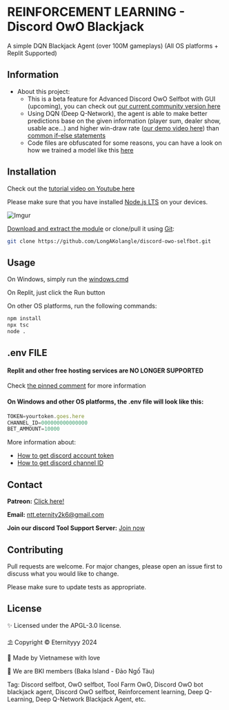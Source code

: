 # REINFORCEMENT LEARNING - Discord OwO Blackjack

A simple DQN Blackjack Agent (over 100M gameplays) (All OS platforms + Replit Supported)

## Information

- About this project: 
  + This is a beta feature for Advanced Discord OwO Selfbot with GUI (upcoming), you can check out [our current community version here](https://github.com/LongAKolangle/discord-owo-selfbot)
  + Using DQN (Deep Q-Network), the agent is able to make better predictions base on the given information (player sum, dealer show, usable ace...) and higher win-draw rate ([our demo video here]()) than [common if-else statements](https://github.com/LongAKolangle/discord-owo-selfbot/blob/7133c8fd85853749b7603b80e2a8fc80c87cd3bb/src/SelfbotWorker.ts#L163)
  + Code files are obfuscated for some reasons, you can have a look on how we trained a model like this [here](https://gymnasium.farama.org/tutorials/training_agents/blackjack_tutorial/)

## Installation
Check out the [tutorial video on Youtube here]()

Please make sure that you have installed [Node.js LTS](https://nodejs.org/en/download) on your devices.

![Imgur](https://i.imgur.com/swvzF0k.png)

[Download and extract the module](https://codeload.github.com/LongAKolangle/discord-owo-blackjack/zip/refs/heads/main) or clone/pull it using [Git](https://git-scm.com/downloads):
```bash
git clone https://github.com/LongAKolangle/discord-owo-selfbot.git
```

## Usage

On Windows, simply run the [windows.cmd](https://github.com/LongAKolangle/discord-owo-blackjack/blob/main/windows.cmd)

On Replit, just click the Run button

On other OS platforms, run the following commands:

```bash
npm install
npx tsc
node .
```

## .env FILE

#### Replit and other free hosting services are NO LONGER SUPPORTED

Check [the pinned comment](https://www.youtube.com/watch?v=RXo8JyrsN5c&lc=Ugy24xFqh6_y5r2ZqgN4AaABAg) for more information

#### On Windows and other OS platforms, the .env file will look like this:
```js
TOKEN=yourtoken.goes.here
CHANNEL_ID=000000000000000
BET_AMMOUNT=10000
```

More information about:

- [How to get discord account token](https://www.geeksforgeeks.org/how-to-get-discord-token/)
- [How to get discord channel ID](https://support.discord.com/hc/en-us/articles/206346498-Where-can-I-find-my-User-Server-Message-ID)

## Contact

__Patreon:__ [Click here!](https://patreon.com/DiscordOwOSelfbot)

__Email:__ ntt.eternity2k6@gmail.com

__Join our discord Tool Support Server:__ [Join now](https://discord.gg/Yr92g5Zx3e)

## Contributing

Pull requests are welcome. For major changes, please open an issue first
to discuss what you would like to change.

Please make sure to update tests as appropriate.

## License

✨ Licensed under the APGL-3.0 license.

⛱️ Copyright © Eternityyy 2024

💖 Made by Vietnamese with love

💫 We are BKI members (Baka Island - Đảo Ngố Tàu)

Tag: Discord selfbot, OwO selfbot, Tool Farm OwO, Discord OwO bot blackjack agent, Discord OwO selfbot, Reinforcement learning, Deep Q-Learning, Deep Q-Network Blackjack Agent, etc.
